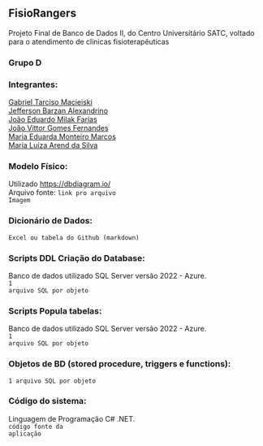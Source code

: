## FisioRangers
Projeto Final de Banco de Dados II, do Centro Universitário SATC, voltado para o atendimento de clinicas fisioterapêuticas
### Grupo D

### Integrantes:
[Gabriel Tarciso Macieiski](https://github.com/) <br> 
[Jefferson Barzan Alexandrino](https://github.com/JeffAlexandrino) <br>
[João Eduardo Milak Farias](https://github.com/) <br>
[João Vittor Gomes Fernandes](https://github.com/) <br>
[Maria Eduarda Monteiro Marcos](https://github.com/Guna-ME) <br>
[Maria Luíza Arend da Silva](https://github.com/) <br>

### Modelo Físico:
Utilizado https://dbdiagram.io/ <br>
Arquivo fonte: <code>link pro arquivo</code> <br>
<code>Imagem</code>
  
### Dicionário de Dados:
<code>Excel ou tabela do Github (markdown)</code>

### Scripts DDL Criação do Database:
Banco de dados utilizado SQL Server versão 2022 - Azure.<br>
<code>1 arquivo SQL por objeto</code>

### Scripts Popula tabelas:
Banco de dados utilizado SQL Server versão 2022 - Azure.<br>
<code>1 arquivo SQL por objeto</code>

### Objetos de BD (stored procedure, triggers e functions):
<code>1 arquivo SQL por objeto</code>
  
### Código do sistema:
Linguagem de Programação C# .NET.<br>
<code>código fonte da aplicação</code>
